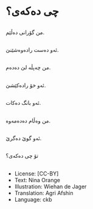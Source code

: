 # چی دەكەی؟

##
من گۆرانی دەڵێم.

##
ئەو دەست رادەوەشێنێ.

##
من چەپڵە لێ دەدەم.

##
ئەو خۆ رادەكێشێ.

##
ئەو بانگ دەكات.

##
من وەڵام دەدەمەوە.

##
ئەو گوێ دەگرێ.

##
تۆ چی دەكەی؟

##
* License: [CC-BY]
* Text: Nina Orange
* Illustration: Wiehan de Jager
* Translation: Agri Afshin
* Language: ckb
